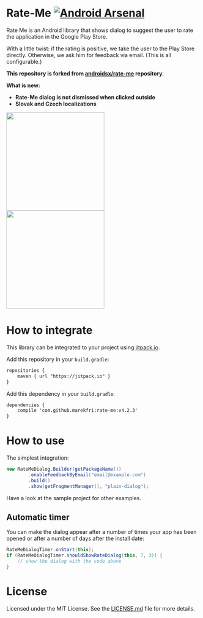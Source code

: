 Rate-Me [![Android Arsenal](https://img.shields.io/badge/Android%20Arsenal-Rate--Me-brightgreen.svg?style=flat)](https://android-arsenal.com/details/1/1032)
=======

Rate Me is an Android library that shows dialog to suggest the user to rate the application in the Google Play Store.

With a little twist: if the rating is positive, we take the user to the Play Store directly. Otherwise, we ask him for feedback via email. (This is all configurable.)

<strong>This repository is forked from <a href="https://github.com/androidsx/rate-me">androidsx/rate-me</a> repository.

What is new:
<ul>
<li>Rate-Me dialog is not dismissed when clicked outside</li>
<li>Slovak and Czech localizations</li>
</ul>
</strong>

<p>
<img src="https://raw.githubusercontent.com/androidsx/rate-me/master/readme-images/rate-me-dialog-in-helium.png" width="256" />
<img src="https://raw.githubusercontent.com/androidsx/rate-me/master/readme-images/rate-me-dialog-in-pixable.png" width="256" />
</p>

How to integrate
================
This library can be integrated to your project using <a href="https://jitpack.io/">jitpack.io</a>.

Add this repository in your `build.gradle`:

```xml
repositories {
    maven { url "https://jitpack.io" }
}
```

Add this dependency in your `build.gradle`:

```xml
dependencies {
    compile 'com.github.marekfri:rate-me:v4.2.3'
}
```

How to use
==========

The simplest integration:

```java
new RateMeDialog.Builder(getPackageName())
        .enableFeedbackByEmail("email@example.com")
        .build()
        .show(getFragmentManager(), "plain-dialog");
```

Have a look at the sample project for other examples.

Automatic timer
---------------

You can make the dialog appear after a number of times your app has been opened or after a number of days after the install date:

```java
RateMeDialogTimer.onStart(this);
if (RateMeDialogTimer.shouldShowRateDialog(this, 7, 3)) {
	// show the dialog with the code above
}
```

License
=======

Licensed under the MIT License. See the [LICENSE.md](LICENSE.md) file for more details.
